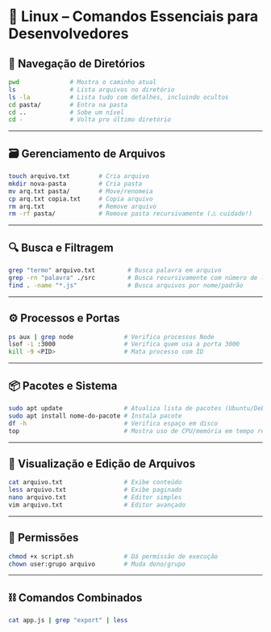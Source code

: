 # 🐧 Linux – Comandos Essenciais para Desenvolvedores

## 📁 Navegação de Diretórios

```bash
pwd              # Mostra o caminho atual
ls               # Lista arquivos no diretório
ls -la           # Lista tudo com detalhes, incluindo ocultos
cd pasta/        # Entra na pasta
cd ..            # Sobe um nível
cd -             # Volta pro último diretório
```

---

## 🗃️ Gerenciamento de Arquivos

```bash
touch arquivo.txt        # Cria arquivo
mkdir nova-pasta         # Cria pasta
mv arq.txt pasta/        # Move/renomeia
cp arq.txt copia.txt     # Copia arquivo
rm arq.txt               # Remove arquivo
rm -rf pasta/            # Remove pasta recursivamente (⚠️ cuidado!)
```

---

## 🔍 Busca e Filtragem

```bash
grep "termo" arquivo.txt         # Busca palavra em arquivo
grep -rn "palavra" ./src         # Busca recursivamente com número de linha
find . -name "*.js"              # Busca arquivos por nome/padrão
```

---

## ⚙️ Processos e Portas

```bash
ps aux | grep node              # Verifica processos Node
lsof -i :3000                   # Verifica quem usa a porta 3000
kill -9 <PID>                   # Mata processo com ID
```

---

## 📦 Pacotes e Sistema

```bash
sudo apt update                 # Atualiza lista de pacotes (Ubuntu/Debian)
sudo apt install nome-do-pacote # Instala pacote
df -h                           # Verifica espaço em disco
top                             # Mostra uso de CPU/memória em tempo real
```

---

## 📄 Visualização e Edição de Arquivos

```bash
cat arquivo.txt                 # Exibe conteúdo
less arquivo.txt                # Exibe paginado
nano arquivo.txt                # Editor simples
vim arquivo.txt                 # Editor avançado
```

---

## 🔐 Permissões

```bash
chmod +x script.sh              # Dá permissão de execução
chown user:grupo arquivo        # Muda dono/grupo
```

---

## ⛓️ Comandos Combinados

```bash
cat app.js | grep "export" | less
```
